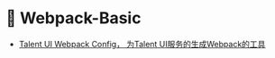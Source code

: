 # :closed_book: Webpack-Basic

* [Talent UI Webpack Config， 为Talent UI服务的生成Webpack的工具](https://www.npmjs.com/package/@beisen/talent-ui-webpack-config)
